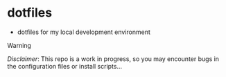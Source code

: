 # dotfiles

- dotfiles for my local development environment

> [!WARNING]
> *Disclaimer*: This repo is a work in progress, so you may encounter bugs in the configuration files or install scripts...
